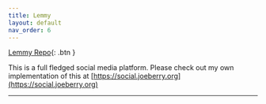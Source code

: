 ```yaml
---
title: Lemmy
layout: default
nav_order: 6
---
```


[Lemmy Repo](https://github.com/pennyberry/Public/tree/main/lemmy){: .btn }


This is a full fledged social media platform. Please check out my own implementation of this at [https://social.joeberry.org](https://social.joeberry.org)

----

[Terraform]: https://github.com/pennyberry/Public/tree/main/terraform
[Terraform AKS Clusters]: https://github.com/pennyberry/Public/tree/main/terraform/aks_cluster
[Configuring Your Local Machine]: https://github.com/pennyberry/Public/tree/main/local_machine_config_scripts
[Azure CLI Scripts]: https://github.com/pennyberry/Public/tree/main/azure_cli
[pennyberry1@gmail.com]: pennyberry1@gmail.com
[Instagram]: https://www.instagram.com/tallkidssuck/
[Github]: https://github.com/pennyberry